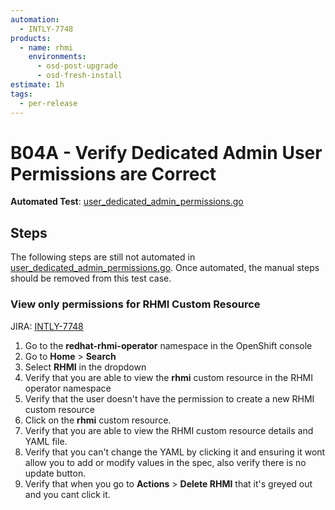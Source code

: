 ```yaml
---
automation:
  - INTLY-7748
products:
  - name: rhmi
    environments:
      - osd-post-upgrade
      - osd-fresh-install
estimate: 1h
tags:
  - per-release
---
```


# B04A - Verify Dedicated Admin User Permissions are Correct

**Automated Test**: [user_dedicated_admin_permissions.go](https://github.com/integr8ly/integreatly-operator/blob/master/test/common/user_dedicated_admin_permissions.go)

## Steps

The following steps are still not automated in [user_dedicated_admin_permissions.go](https://github.com/integr8ly/integreatly-operator/blob/master/test/common/user_dedicated_admin_permissions.go). Once automated, the manual steps should be removed from this test case.

### View only permissions for RHMI Custom Resource

JIRA: [INTLY-7748](https://issues.redhat.com/browse/INTLY-7748)

1. Go to the **redhat-rhmi-operator** namespace in the OpenShift console
2. Go to **Home** > **Search**
3. Select **RHMI** in the dropdown
4. Verify that you are able to view the **rhmi** custom resource in the RHMI operator namespace
5. Verify that the user doesn't have the permission to create a new RHMI custom resource
6. Click on the **rhmi** custom resource.
7. Verify that you are able to view the RHMI custom resource details and YAML file.
8. Verify that you can't change the YAML by clicking it and ensuring it wont allow you to add or modify values in the spec, also verify there is no update button.
9. Verify that when you go to **Actions** > **Delete RHMI** that it's greyed out and you cant click it.
